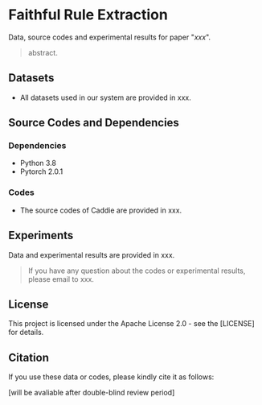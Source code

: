 # Faithful Rule Extraction

Data, source codes and experimental results for paper "*xxx*". 

> abstract.

## Datasets

- All datasets used in our system are provided in xxx. 

## Source Codes and Dependencies

### Dependencies

- Python 3.8
- Pytorch 2.0.1


### Codes

- The source codes of Caddie are provided in xxx. 

## Experiments

Data and experimental results are provided in xxx.

> If you have any question about the codes or experimental results, please email to xxx.

## License

This project is licensed under the Apache License 2.0 - see the [LICENSE] for details.

## Citation

If you use these data or codes, please kindly cite it as follows:

[will be avaliable after double-blind review period]
